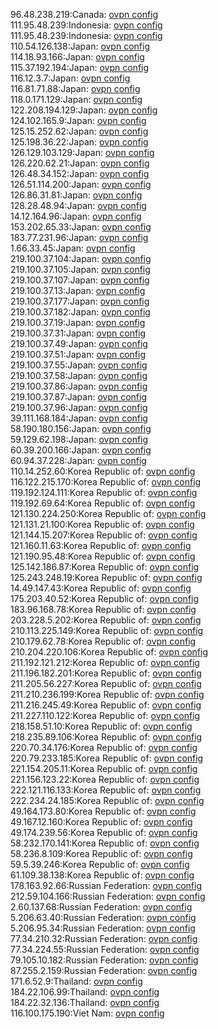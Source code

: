 96.48.238.219:Canada: [ovpn config](vpn/96_48_238_219.ovpn)  
111.95.48.239:Indonesia: [ovpn config](vpn/111_95_48_239.ovpn)  
111.95.48.239:Indonesia: [ovpn config](vpn/111_95_48_239.ovpn)  
110.54.126.138:Japan: [ovpn config](vpn/110_54_126_138.ovpn)  
114.18.93.166:Japan: [ovpn config](vpn/114_18_93_166.ovpn)  
115.37.192.194:Japan: [ovpn config](vpn/115_37_192_194.ovpn)  
116.12.3.7:Japan: [ovpn config](vpn/116_12_3_7.ovpn)  
116.81.71.88:Japan: [ovpn config](vpn/116_81_71_88.ovpn)  
118.0.171.129:Japan: [ovpn config](vpn/118_0_171_129.ovpn)  
122.208.194.129:Japan: [ovpn config](vpn/122_208_194_129.ovpn)  
124.102.165.9:Japan: [ovpn config](vpn/124_102_165_9.ovpn)  
125.15.252.62:Japan: [ovpn config](vpn/125_15_252_62.ovpn)  
125.198.36.22:Japan: [ovpn config](vpn/125_198_36_22.ovpn)  
126.129.103.129:Japan: [ovpn config](vpn/126_129_103_129.ovpn)  
126.220.62.21:Japan: [ovpn config](vpn/126_220_62_21.ovpn)  
126.48.34.152:Japan: [ovpn config](vpn/126_48_34_152.ovpn)  
126.51.114.200:Japan: [ovpn config](vpn/126_51_114_200.ovpn)  
126.86.31.81:Japan: [ovpn config](vpn/126_86_31_81.ovpn)  
128.28.48.94:Japan: [ovpn config](vpn/128_28_48_94.ovpn)  
14.12.164.96:Japan: [ovpn config](vpn/14_12_164_96.ovpn)  
153.202.65.33:Japan: [ovpn config](vpn/153_202_65_33.ovpn)  
183.77.231.96:Japan: [ovpn config](vpn/183_77_231_96.ovpn)  
1.66.33.45:Japan: [ovpn config](vpn/1_66_33_45.ovpn)  
219.100.37.104:Japan: [ovpn config](vpn/219_100_37_104.ovpn)  
219.100.37.105:Japan: [ovpn config](vpn/219_100_37_105.ovpn)  
219.100.37.107:Japan: [ovpn config](vpn/219_100_37_107.ovpn)  
219.100.37.13:Japan: [ovpn config](vpn/219_100_37_13.ovpn)  
219.100.37.177:Japan: [ovpn config](vpn/219_100_37_177.ovpn)  
219.100.37.182:Japan: [ovpn config](vpn/219_100_37_182.ovpn)  
219.100.37.19:Japan: [ovpn config](vpn/219_100_37_19.ovpn)  
219.100.37.31:Japan: [ovpn config](vpn/219_100_37_31.ovpn)  
219.100.37.49:Japan: [ovpn config](vpn/219_100_37_49.ovpn)  
219.100.37.51:Japan: [ovpn config](vpn/219_100_37_51.ovpn)  
219.100.37.55:Japan: [ovpn config](vpn/219_100_37_55.ovpn)  
219.100.37.58:Japan: [ovpn config](vpn/219_100_37_58.ovpn)  
219.100.37.86:Japan: [ovpn config](vpn/219_100_37_86.ovpn)  
219.100.37.87:Japan: [ovpn config](vpn/219_100_37_87.ovpn)  
219.100.37.96:Japan: [ovpn config](vpn/219_100_37_96.ovpn)  
39.111.168.184:Japan: [ovpn config](vpn/39_111_168_184.ovpn)  
58.190.180.156:Japan: [ovpn config](vpn/58_190_180_156.ovpn)  
59.129.62.198:Japan: [ovpn config](vpn/59_129_62_198.ovpn)  
60.39.200.166:Japan: [ovpn config](vpn/60_39_200_166.ovpn)  
60.94.37.228:Japan: [ovpn config](vpn/60_94_37_228.ovpn)  
110.14.252.60:Korea Republic of: [ovpn config](vpn/110_14_252_60.ovpn)  
116.122.215.170:Korea Republic of: [ovpn config](vpn/116_122_215_170.ovpn)  
119.192.124.111:Korea Republic of: [ovpn config](vpn/119_192_124_111.ovpn)  
119.192.69.64:Korea Republic of: [ovpn config](vpn/119_192_69_64.ovpn)  
121.130.224.250:Korea Republic of: [ovpn config](vpn/121_130_224_250.ovpn)  
121.131.21.100:Korea Republic of: [ovpn config](vpn/121_131_21_100.ovpn)  
121.144.15.207:Korea Republic of: [ovpn config](vpn/121_144_15_207.ovpn)  
121.160.11.63:Korea Republic of: [ovpn config](vpn/121_160_11_63.ovpn)  
121.190.95.48:Korea Republic of: [ovpn config](vpn/121_190_95_48.ovpn)  
125.142.186.87:Korea Republic of: [ovpn config](vpn/125_142_186_87.ovpn)  
125.243.248.19:Korea Republic of: [ovpn config](vpn/125_243_248_19.ovpn)  
14.49.147.43:Korea Republic of: [ovpn config](vpn/14_49_147_43.ovpn)  
175.203.40.52:Korea Republic of: [ovpn config](vpn/175_203_40_52.ovpn)  
183.96.168.78:Korea Republic of: [ovpn config](vpn/183_96_168_78.ovpn)  
203.228.5.202:Korea Republic of: [ovpn config](vpn/203_228_5_202.ovpn)  
210.113.225.149:Korea Republic of: [ovpn config](vpn/210_113_225_149.ovpn)  
210.179.62.78:Korea Republic of: [ovpn config](vpn/210_179_62_78.ovpn)  
210.204.220.106:Korea Republic of: [ovpn config](vpn/210_204_220_106.ovpn)  
211.192.121.212:Korea Republic of: [ovpn config](vpn/211_192_121_212.ovpn)  
211.196.182.201:Korea Republic of: [ovpn config](vpn/211_196_182_201.ovpn)  
211.205.56.227:Korea Republic of: [ovpn config](vpn/211_205_56_227.ovpn)  
211.210.236.199:Korea Republic of: [ovpn config](vpn/211_210_236_199.ovpn)  
211.216.245.49:Korea Republic of: [ovpn config](vpn/211_216_245_49.ovpn)  
211.227.110.122:Korea Republic of: [ovpn config](vpn/211_227_110_122.ovpn)  
218.158.51.10:Korea Republic of: [ovpn config](vpn/218_158_51_10.ovpn)  
218.235.89.106:Korea Republic of: [ovpn config](vpn/218_235_89_106.ovpn)  
220.70.34.176:Korea Republic of: [ovpn config](vpn/220_70_34_176.ovpn)  
220.79.233.185:Korea Republic of: [ovpn config](vpn/220_79_233_185.ovpn)  
221.154.205.11:Korea Republic of: [ovpn config](vpn/221_154_205_11.ovpn)  
221.156.123.22:Korea Republic of: [ovpn config](vpn/221_156_123_22.ovpn)  
222.121.116.133:Korea Republic of: [ovpn config](vpn/222_121_116_133.ovpn)  
222.234.24.185:Korea Republic of: [ovpn config](vpn/222_234_24_185.ovpn)  
49.164.173.80:Korea Republic of: [ovpn config](vpn/49_164_173_80.ovpn)  
49.167.12.160:Korea Republic of: [ovpn config](vpn/49_167_12_160.ovpn)  
49.174.239.56:Korea Republic of: [ovpn config](vpn/49_174_239_56.ovpn)  
58.232.170.141:Korea Republic of: [ovpn config](vpn/58_232_170_141.ovpn)  
58.236.8.109:Korea Republic of: [ovpn config](vpn/58_236_8_109.ovpn)  
59.5.39.246:Korea Republic of: [ovpn config](vpn/59_5_39_246.ovpn)  
61.109.38.138:Korea Republic of: [ovpn config](vpn/61_109_38_138.ovpn)  
178.163.92.66:Russian Federation: [ovpn config](vpn/178_163_92_66.ovpn)  
212.59.104.166:Russian Federation: [ovpn config](vpn/212_59_104_166.ovpn)  
2.60.137.68:Russian Federation: [ovpn config](vpn/2_60_137_68.ovpn)  
5.206.63.40:Russian Federation: [ovpn config](vpn/5_206_63_40.ovpn)  
5.206.95.34:Russian Federation: [ovpn config](vpn/5_206_95_34.ovpn)  
77.34.210.32:Russian Federation: [ovpn config](vpn/77_34_210_32.ovpn)  
77.34.224.55:Russian Federation: [ovpn config](vpn/77_34_224_55.ovpn)  
79.105.10.182:Russian Federation: [ovpn config](vpn/79_105_10_182.ovpn)  
87.255.2.159:Russian Federation: [ovpn config](vpn/87_255_2_159.ovpn)  
171.6.52.9:Thailand: [ovpn config](vpn/171_6_52_9.ovpn)  
184.22.106.99:Thailand: [ovpn config](vpn/184_22_106_99.ovpn)  
184.22.32.136:Thailand: [ovpn config](vpn/184_22_32_136.ovpn)  
116.100.175.190:Viet Nam: [ovpn config](vpn/116_100_175_190.ovpn)  
